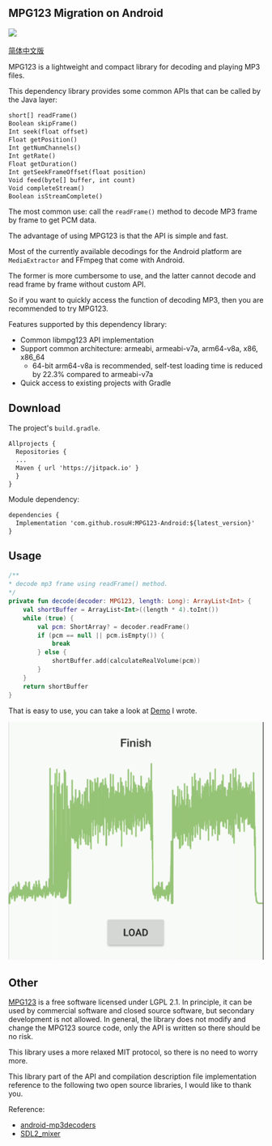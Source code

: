 ## MPG123 Migration on Android

[![](https://jitpack.io/v/rosuH/MPG123-Android.svg)](https://jitpack.io/#rosuH/MPG123-Android)

[简体中文版](https://github.com/rosuH/MPG123-Android/blob/master/README_zh.md)

MPG123 is a lightweight and compact library for decoding and playing MP3 files.

This dependency library provides some common APIs that can be called by the Java layer:

```
short[] readFrame()
Boolean skipFrame()
Int seek(float offset)
Float getPosition()
Int getNumChannels()
Int getRate()
Float getDuration()
Int getSeekFrameOffset(float position)
Void feed(byte[] buffer, int count)
Void completeStream()
Boolean isStreamComplete()
```

The most common use: call the `readFrame()` method to decode MP3 frame by frame to get PCM data.

The advantage of using MPG123 is that the API is simple and fast.

Most of the currently available decodings for the Android platform are `MediaExtractor` and FFmpeg that come with Android.

The former is more cumbersome to use, and the latter cannot decode and read frame by frame without custom API.

So if you want to quickly access the function of decoding MP3, then you are recommended to try MPG123.

Features supported by this dependency library:

- Common libmpg123 API implementation
- Support common architecture: armeabi, armeabi-v7a, arm64-v8a, x86, x86_64
    - 64-bit arm64-v8a is recommended, self-test loading time is reduced by 22.3% compared to armeabi-v7a
- Quick access to existing projects with Gradle

## Download

The project's `build.gradle`.

```
Allprojects {
  Repositories {
  ...
  Maven { url 'https://jitpack.io' }
  }
}
```

Module dependency:

```
dependencies {
  Implementation 'com.github.rosuH:MPG123-Android:${latest_version}'
}
```

## Usage

```kotlin
/**
* decode mp3 frame using readFrame() method.
*/
private fun decode(decoder: MPG123, length: Long): ArrayList<Int> {
    val shortBuffer = ArrayList<Int>((length * 4).toInt())
    while (true) {
        val pcm: ShortArray? = decoder.readFrame()
        if (pcm == null || pcm.isEmpty()) {
            break
        } else {
            shortBuffer.add(calculateRealVolume(pcm))
        }
    }
    return shortBuffer
}
```

That is easy to use, you can take a look at [Demo](https://github.com/rosuH/MPG123-Android/blob/master/app/src/main/java/me/rosuh/decoder/MainActivity.kt) I wrote.

![sample](https://raw.githubusercontent.com/rosuH/MPG123-Android/master/sample.png)

## Other

[MPG123](https://www.mpg123.de/) is a free software licensed under LGPL 2.1. In principle, it can be used by commercial software and closed source software, but secondary development is not allowed. In general, the library does not modify and change the MPG123 source code, only the API is written so there should be no risk.

This library uses a more relaxed MIT protocol, so there is no need to worry more.

This library part of the API and compilation description file implementation reference to the following two open source libraries, I would like to thank you.

Reference:

- [android-mp3decoders](https://github.com/thasmin/android-mp3decoders)
- [SDL2_mixer](https://github.com/emscripten-ports/SDL2_mixer/)
